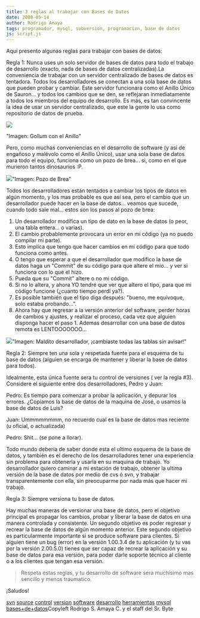 ```yaml
---
title: 3 reglas al trabajar con Bases de Datos
date: 2008-05-14
author: Rodrigo Amaya
tags: programador, mysql, subversion, programacion, base de datos
js: script.js
---
```


Aquí presento algunas reglas para
      trabajar con bases de datos:

Regla 1: Nunca
      uses un solo servidor de bases de datos para todo el trabajo de desarrollo (exacto, nada de
      bases de datos centralizadas).La conveniencia de trabajar con un
      servidor centralizado de bases de datos es tentadora. Todos los desarrolladores se conectan a
      una sola base de datos que pueden probar y cambiar. Este servidor funcionara como el Anillo
      Único de Sauron... y todos los cambios que se den, se reflejaran inmediatamente a todos los
      miembros del equipo de desarrollo. Es más, es tan convincente la idea de usar un servidor
      centralizado, que este la gente lo usa como repositorio de datos de
      prueba.

[![](http://bp1.blogger.com/_ayvorITawE4/SCsVN8-FvLI/AAAAAAAAAtM/4iEZNRs4-xY/s400/gollum.jpg)](http://bp1.blogger.com/_ayvorITawE4/SCsVN8-FvLI/AAAAAAAAAtM/4iEZNRs4-xY/s1600-h/gollum.jpg)

"Imagen: Gollum con el Anillo"

Pero, como muchas conveniencias en el desarrollo de software (y así de engañoso
      y malévolo como el Anillo Único), usar una sola base de datos para todo el equipo, funciona
      como un pozo de brea... si, como en el que murieron tantos dinosaurios :P.

[![](http://bp1.blogger.com/_ayvorITawE4/SCsVM8-FvKI/AAAAAAAAAtE/yvbJ1g22jYQ/s400/tar.jpg)](http://bp1.blogger.com/_ayvorITawE4/SCsVM8-FvKI/AAAAAAAAAtE/yvbJ1g22jYQ/s1600-h/tar.jpg)"Imagen: Pozo de Brea"

 Todos los
      desarrolladores están tentados a cambiar los tipos de datos en algún momento, y los mas
      probable es que así sea, pero el cambio que un desarrollador puede hacer en la base de
      datos... veamos que sucede, cuando todo sale mal... estos son los pasos al pozo de brea:

1. Un desarrollador modifica un tipo de dato en la base de datos (o peor, una tabla entera... o varias).
2. El cambio probablemente provocara un error en mi código (ya no puedo compilar mi parte).
3. Esto implica que tengo que hacer cambios en mi código para que todo funciona como antes.
4. O tengo que esperar a que el desarrollador que modifico la base de datos haga un "Commit" de su código para que altere el mio... y ver si funciona con lo que el hizo.
5. Pueda que su "Commit" altere o no mi código.
6. Si no lo altera, y ahora YO tendré que ver que $%&&/$ altero el tipo, para que mi código funcione (¿cuanto tiempo perdí ya?).
7. Es posible también que el tipo diga después: "bueno, me equivoque, solo estaba probando...".
8. Ahora hay que regresar a la versión anterior del software, perder horas de cambios y ajustes, y realizar el proceso, cada vez que alguien disponga hacer el paso 1.
Ademas
      desarrollar con una base de datos remota es LENTOOOOOOO...

[![](http://lh3.ggpht.com/Ramayac/SChunc-FvII/AAAAAAAAAs0/ltbMIa8a3HY/nerd1.jpg?imgmax=400)](http://lh3.ggpht.com/Ramayac/SChunc-FvII/AAAAAAAAAs0/ltbMIa8a3HY/nerd1.jpg?imgmax=400)"Imagen: Maldito
      desarrollador, ¡cambiaste todas las tablas sin avisar!"

Regla 2: Siempre ten una sola y respetada
      fuente para el esquema de tu base de datos (alguien se encarga de mantener y liberar la base
      de datos para todos).

Idealmente, esta única
      fuente sera tu control de versiones ( ver la regla #3). Considere el siguiente entre dos
      desarrolladores, Pedro y Juan:

Pedro: Es tiempo para comenzar a probar la
      aplicación, y depurar los errores. ¿Copiamos la base de datos de la maquina de José, o usamos
      la base de datos de Luis?

Juan: Ummmmmmmm, no recuerdo cual es la base de
      datos mas reciente (u oficial, o actualizada)

Pedro: Shit... (se pone a
      llorar).

Todo mundo debería de saber donde esta el ultimo
      esquema de la base de datos, y también es el derecho de los desarrolladores tener una
      experiencia sin problema para obtenerla y usarla en su maquina de trabajo. Yo desarrollador
      quiero caminar a mi estación de trabajo, obtener la ultima versión de la base de datos por
      medio de cvs ó svn, y trabajar transparentemente con ella, sin preocuparme por nada más que
      hacer mi trabajo.

Regla 3: Siempre versiona
      tu base de datos.

Hay muchas
      maneras de versionar una base de datos, pero el objetivo principal es propagar los cambios,
      probar y liberar la base de datos en una manera controlada y consistente. Un segundo objetivo
      es poder regresar y recrear la base de datos de algún momento anterior. Este segundo objetivo
      es particularmente importante si se produce software para clientes. Si alguien tiene un bug
      (error) en la versión 1.00.3.4 de tu aplicación (y tu vas por la versión 2.00.5.0) tienes que
      ser capaz de recrear la aplicación y su base de datos para esa versión, para poder darle
      soporte técnico al cliente o a los clientes que tengan esa
      versión.

> Respeta
> estas reglas, y tu desarrollo de software sera muchísimo mas sencillo y menos
> traumatico.

¡Saludos!

[svn](http://www.blogalaxia.com/tags/svn) [source](http://www.blogalaxia.com/tags/source) [control](http://www.blogalaxia.com/tags/control) [version](http://www.blogalaxia.com/tags/version) [software](http://www.blogalaxia.com/tags/software) [desarrollo](http://www.blogalaxia.com/tags/desarrollo) [herramientas](http://www.blogalaxia.com/tags/herramientas)
[mysql](http://www.blogalaxia.com/tags/mysql) [bases+de+datos](http://www.blogalaxia.com/tags/bases+de+datos)Copyleft Rodrigo
      S. Amaya C. y el staff del Sr. Byte